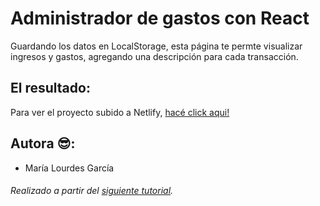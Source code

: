 # Administrador de gastos con React
Guardando los datos en LocalStorage, esta página te permte visualizar ingresos y gastos, agregando una descripción para cada transacción.

## El resultado:
Para ver el proyecto subido a Netlify, [hacé click aqui!](https://elegant-torrone-337b7d.netlify.app/)

## Autora 😎:
- María Lourdes García

###### Realizado a partir del [siguiente tutorial](https://www.youtube.com/watch?v=zN6xXtHww54&t=4945s).